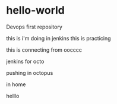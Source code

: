 # hello-world
Devops first repository



this is i'm doing in jenkins
this is practicing

this is connecting from oocccc

jenkins for octo

pushing in octopus

in home


helllo

